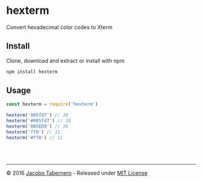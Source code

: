 hexterm
=======

Convert hexadecimal color codes to Xterm

## Install

Clone, download and extract or install with npm

```sh
npm install hexterm
```

## Usage

```js
const hexterm = require('hexterm')

hexterm('005fd7') // 26
hexterm('#005fd7') // 26
hexterm('005ED9') // 26
hexterm('ff0') // 11
hexterm('#ff0') // 11
```


<br><br>

---

© 2016 [Jacobo Tabernero](https://github.com/jacoborus) - Released under [MIT License](https://raw.github.com/jacoborus/hexterm/master/LICENSE)
